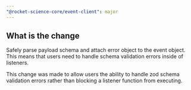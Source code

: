 ```yaml
---
"@rocket-science-core/event-client": major
---
```


## What is the change

Safely parse payload schema and attach error object to the event object. This means that users need to handle schema validation errors inside of listeners.

This change was made to allow users the ability to handle zod schema validation errors rather than blocking a listener function from executing.
